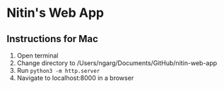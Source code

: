 # Nitin's Web App

## Instructions for Mac
1. Open terminal
2. Change directory to /Users/ngarg/Documents/GitHub/nitin-web-app
3. Run `python3 -m http.server`
4. Navigate to localhost:8000 in a browser